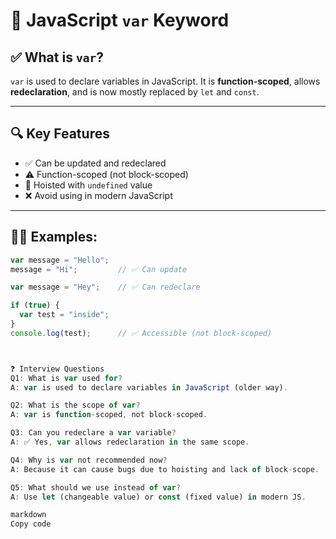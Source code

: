 # 📌 JavaScript `var` Keyword

## ✅ What is `var`?
`var` is used to declare variables in JavaScript. It is **function-scoped**, allows **redeclaration**, and is now mostly replaced by `let` and `const`.

---

## 🔍 Key Features
- ✅ Can be updated and redeclared
- ⚠️ Function-scoped (not block-scoped)
- 🔁 Hoisted with `undefined` value
- ❌ Avoid using in modern JavaScript

---

## 👨‍💻 Examples:
```javascript
var message = "Hello";
message = "Hi";         // ✅ Can update

var message = "Hey";    // ✅ Can redeclare

if (true) {
  var test = "inside";
}
console.log(test);      // ✅ Accessible (not block-scoped)



❓ Interview Questions
Q1: What is var used for?
A: var is used to declare variables in JavaScript (older way).

Q2: What is the scope of var?
A: var is function-scoped, not block-scoped.

Q3: Can you redeclare a var variable?
A: ✅ Yes, var allows redeclaration in the same scope.

Q4: Why is var not recommended now?
A: Because it can cause bugs due to hoisting and lack of block-scope.

Q5: What should we use instead of var?
A: Use let (changeable value) or const (fixed value) in modern JS.

markdown
Copy code
